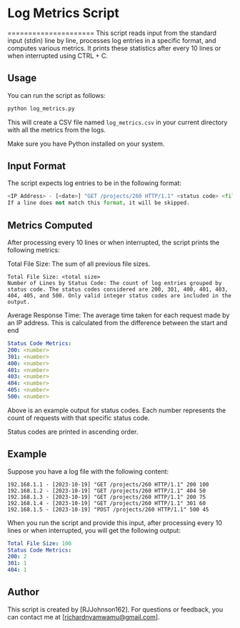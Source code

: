 # Log Metrics Script

=====================
This script reads input from the standard input (stdin) line by line, processes log entries in a specific format, and computes various metrics. It prints these statistics after every 10 lines or when interrupted using CTRL + C.

## Usage

You can run the script as follows:

```Python
python log_metrics.py
```

This will create a CSV file named `log_metrics.csv` in your current directory with all the metrics from the logs.

Make sure you have Python installed on your system.

## Input Format

The script expects log entries to be in the following format:

```Python
<IP Address> - [<date>] "GET /projects/260 HTTP/1.1" <status code> <file size>
If a line does not match this format, it will be skipped.
```

## Metrics Computed

After processing every 10 lines or when interrupted, the script prints the following metrics:

Total File Size: The sum of all previous file sizes.

```arduino
Total File Size: <total size>
Number of Lines by Status Code: The count of log entries grouped by status code. The status codes considered are 200, 301, 400, 401, 403, 404, 405, and 500. Only valid integer status codes are included in the output.

```

Average Response Time: The average time taken for each request made by an IP address. This is calculated from the difference between the start and end

```yaml
Status Code Metrics:
200: <number>
301: <number>
400: <number>
401: <number>
403: <number>
404: <number>
405: <number>
500: <number>
```

Above is an example output for status codes. Each number represents the count of requests with that specific status code.

Status codes are printed in ascending order.

## Example

Suppose you have a log file with the following content:

```arduino
192.168.1.1 - [2023-10-19] "GET /projects/260 HTTP/1.1" 200 100
192.168.1.2 - [2023-10-19] "GET /projects/260 HTTP/1.1" 404 50
192.168.1.3 - [2023-10-19] "GET /projects/260 HTTP/1.1" 200 75
192.168.1.4 - [2023-10-19] "GET /projects/260 HTTP/1.1" 301 60
192.168.1.5 - [2023-10-19] "POST /projects/260 HTTP/1.1" 500 45
```

When you run the script and provide this input, after processing every 10 lines or when interrupted, you will get the following output:

```yaml
Total File Size: 100
Status Code Metrics:
200: 2
301: 1
404: 1
```

## Author

This script is created by [RJJohnson162]. For questions or feedback, you can contact me at [richardnyamwamu@gmail.com].
